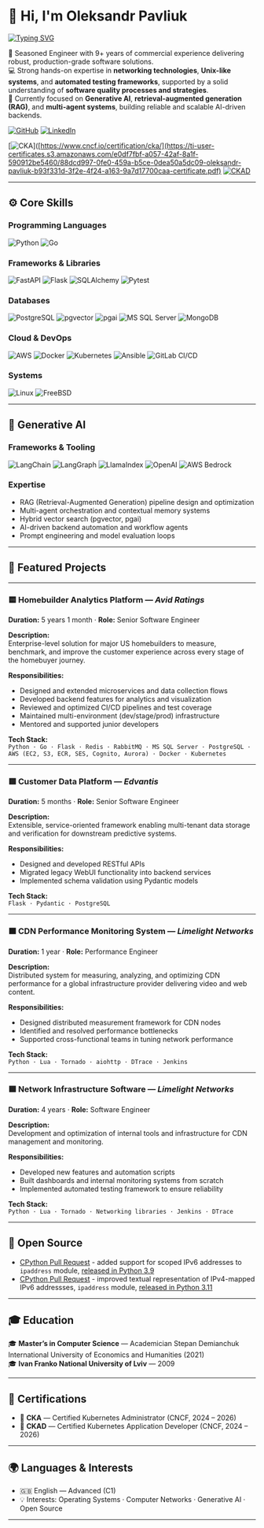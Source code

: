 # 👋 Hi, I'm Oleksandr Pavliuk

[![Typing SVG](https://readme-typing-svg.herokuapp.com?font=Fira+Code&size=22&pause=1200&color=2F81F7&width=500&lines=Python+·+Go;Gen+AI+Engineering;Networks;Performance+Testing)](https://git.io/typing-svg)

🧠 Seasoned Engineer with 9+ years of commercial experience delivering robust, production-grade software solutions.  
💻 Strong hands-on expertise in **networking technologies**, **Unix-like systems**, and **automated testing frameworks**, supported by a solid understanding of **software quality processes and strategies**.  
🤖 Currently focused on **Generative AI**, **retrieval-augmented generation (RAG)**, and **multi-agent systems**, building reliable and scalable AI-driven backends.  

[![GitHub](https://img.shields.io/badge/GitHub-181717?style=for-the-badge&logo=github&logoColor=white)](https://github.com/opavlyuk)
[![LinkedIn](https://img.shields.io/badge/LinkedIn-0077B5?style=for-the-badge&logo=linkedin&logoColor=white)](https://www.linkedin.com/in/olexandr-pavlyuk-6a8799107/)  


[![CKA](https://img.shields.io/badge/CKA-Certified-blue?style=for-the-badge&logo=kubernetes&logoColor=white)]([https://www.cncf.io/certification/cka/](https://ti-user-certificates.s3.amazonaws.com/e0df7fbf-a057-42af-8a1f-590912be5460/88dcd997-0fe0-459a-b5ce-0dea50a5dc09-oleksandr-pavliuk-b93f331d-3f2e-4f24-a163-9a7d17700caa-certificate.pdf)
[![CKAD](https://img.shields.io/badge/CKAD-Certified-blue?style=for-the-badge&logo=kubernetes&logoColor=white)](https://ti-user-certificates.s3.amazonaws.com/e0df7fbf-a057-42af-8a1f-590912be5460/88dcd997-0fe0-459a-b5ce-0dea50a5dc09-oleksandr-pavliuk-93c7a46b-90df-49d5-981d-079b06342e12-certificate.pdf)

---

## ⚙️ Core Skills

### Programming Languages
![Python](https://img.shields.io/badge/Python-3776AB?style=for-the-badge&logo=python&logoColor=white)
![Go](https://img.shields.io/badge/Go-00ADD8?style=for-the-badge&logo=go&logoColor=white)

### Frameworks & Libraries
![FastAPI](https://img.shields.io/badge/FastAPI-009688?style=for-the-badge&logo=fastapi&logoColor=white)
![Flask](https://img.shields.io/badge/Flask-000000?style=for-the-badge&logo=flask&logoColor=white)
![SQLAlchemy](https://img.shields.io/badge/SQLAlchemy-336791?style=for-the-badge&logo=python&logoColor=white)
![Pytest](https://img.shields.io/badge/pytest-0A9EDC?style=for-the-badge&logo=pytest&logoColor=white)

### Databases
![PostgreSQL](https://img.shields.io/badge/PostgreSQL-316192?style=for-the-badge&logo=postgresql&logoColor=white)
![pgvector](https://img.shields.io/badge/pgvector-3b6b57?style=for-the-badge&logo=postgresql&logoColor=white)
![pgai](https://img.shields.io/badge/pgai-3b6b57?style=for-the-badge&logo=postgresql&logoColor=white)
![MS SQL Server](https://img.shields.io/badge/MS%20SQL%20Server-CC2927?style=for-the-badge&logo=microsoftsqlserver&logoColor=white)
![MongoDB](https://img.shields.io/badge/MongoDB-47A248?style=for-the-badge&logo=mongodb&logoColor=white)


### Cloud & DevOps
![AWS](https://img.shields.io/badge/AWS-FF9900?style=for-the-badge&logo=amazonaws&logoColor=white)
![Docker](https://img.shields.io/badge/Docker-2496ED?style=for-the-badge&logo=docker&logoColor=white)
![Kubernetes](https://img.shields.io/badge/Kubernetes-326CE5?style=for-the-badge&logo=kubernetes&logoColor=white)
![Ansible](https://img.shields.io/badge/Ansible-EE0000?style=for-the-badge&logo=ansible&logoColor=white)
![GitLab CI/CD](https://img.shields.io/badge/GitLab%20CI/CD-FCA121?style=for-the-badge&logo=gitlab&logoColor=white)

### Systems
![Linux](https://img.shields.io/badge/Linux-FCC624?style=for-the-badge&logo=linux&logoColor=black)
![FreeBSD](https://img.shields.io/badge/FreeBSD-AE0000?style=for-the-badge&logo=freebsd&logoColor=white)

---

## 🧠 Generative AI

### Frameworks & Tooling
![LangChain](https://img.shields.io/badge/LangChain-0b1324?style=for-the-badge&logo=chainlink&logoColor=white)
![LangGraph](https://img.shields.io/badge/LangGraph-2C2C2C?style=for-the-badge)
![LlamaIndex](https://img.shields.io/badge/LlamaIndex-FF6F00?style=for-the-badge)
![OpenAI](https://img.shields.io/badge/OpenAI-412991?style=for-the-badge&logo=openai&logoColor=white)
![AWS Bedrock](https://img.shields.io/badge/AWS%20Bedrock-FF9900?style=for-the-badge&logo=amazonaws&logoColor=white)

### Expertise
- RAG (Retrieval-Augmented Generation) pipeline design and optimization  
- Multi-agent orchestration and contextual memory systems  
- Hybrid vector search (pgvector, pgai)  
- AI-driven backend automation and workflow agents  
- Prompt engineering and model evaluation loops  

---

## 🧩 Featured Projects

---

### 🟨 **Homebuilder Analytics Platform** — *Avid Ratings*  
**Duration:** 5 years 1 month · **Role:** Senior Software Engineer  

**Description:**  
Enterprise-level solution for major US homebuilders to measure, benchmark, and improve the customer experience across every stage of the homebuyer journey.

**Responsibilities:**  
- Designed and extended microservices and data collection flows  
- Developed backend features for analytics and visualization  
- Reviewed and optimized CI/CD pipelines and test coverage  
- Maintained multi-environment (dev/stage/prod) infrastructure  
- Mentored and supported junior developers  

**Tech Stack:**  
`Python · Go · Flask · Redis · RabbitMQ · MS SQL Server · PostgreSQL · AWS (EC2, S3, ECR, SES, Cognito, Aurora) · Docker · Kubernetes`

---

### 🟥 **Customer Data Platform** — *Edvantis*  
**Duration:** 5 months · **Role:** Senior Software Engineer  

**Description:**  
Extensible, service-oriented framework enabling multi-tenant data storage and verification for downstream predictive systems.

**Responsibilities:**  
- Designed and developed RESTful APIs  
- Migrated legacy WebUI functionality into backend services  
- Implemented schema validation using Pydantic models  

**Tech Stack:**  
`Flask · Pydantic · PostgreSQL`

---

### 🟧 **CDN Performance Monitoring System** — *Limelight Networks*  
**Duration:** 1 year · **Role:** Performance Engineer  

**Description:**  
Distributed system for measuring, analyzing, and optimizing CDN performance for a global infrastructure provider delivering video and web content.

**Responsibilities:**  
- Designed distributed measurement framework for CDN nodes  
- Identified and resolved performance bottlenecks  
- Supported cross-functional teams in tuning network performance  

**Tech Stack:**  
`Python · Lua · Tornado · aiohttp · DTrace · Jenkins`

---

### 🟪 **Network Infrastructure Software** — *Limelight Networks*  
**Duration:** 4 years · **Role:** Software Engineer  

**Description:**  
Development and optimization of internal tools and infrastructure for CDN management and monitoring.

**Responsibilities:**  
- Developed new features and automation scripts  
- Built dashboards and internal monitoring systems from scratch  
- Implemented automated testing framework to ensure reliability  

**Tech Stack:**  
`Python · Lua · Tornado · Networking libraries · Jenkins · DTrace`

---

## 🧩 Open Source
 
- [CPython Pull Request](https://github.com/python/cpython/pull/13772) - added support for scoped IPv6 addresses to `ipaddress` module, [released in Python 3.9](https://docs.python.org/3.9/whatsnew/3.9.html#ipaddress)
- [CPython Pull Request](https://github.com/python/cpython/pull/29345) - improved textual representation of IPv4-mapped IPv6 addressses, `ipaddress` module, [released in Python 3.11](https://docs.python.org/3.11/whatsnew/changelog.html#id3)

---

## 🎓 Education

🎓 **Master’s in Computer Science** — Academician Stepan Demianchuk International University of Economics and Humanities (2021)  
🎓 **Ivan Franko National University of Lviv** — 2009  

---

## 🧾 Certifications

- 🧩 **CKA** — Certified Kubernetes Administrator (CNCF, 2024 – 2026)  
- 🧩 **CKAD** — Certified Kubernetes Application Developer (CNCF, 2024 – 2026)  

---

## 🌍 Languages & Interests

- 🇬🇧 English — Advanced (C1)  
- 💡 Interests: Operating Systems · Computer Networks · Generative AI · Open Source

---
